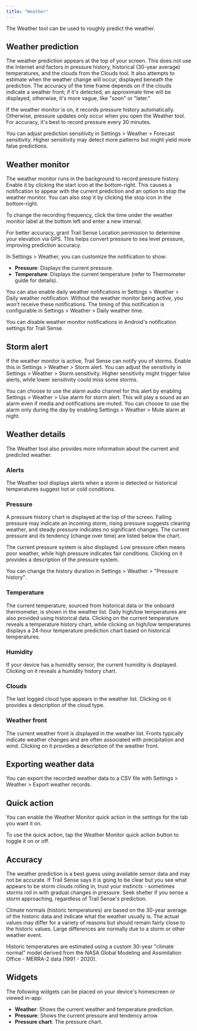 ```yaml
---
title: "Weather"
---
```


The Weather tool can be used to roughly predict the weather.

## Weather prediction
The weather prediction appears at the top of your screen. This does not use the Internet and factors in pressure history, historical (30-year average) temperatures, and the clouds from the Clouds tool. It also attempts to estimate when the weather change will occur, displayed beneath the prediction. The accuracy of the time frame depends on if the clouds indicate a weather front; if it's detected, an approximate time will be displayed, otherwise, it's more vague, like "soon" or "later."

If the weather monitor is on, it records pressure history automatically. Otherwise, pressure updates only occur when you open the Weather tool. For accuracy, it's best to record pressure every 30 minutes.

You can adjust prediction sensitivity in Settings > Weather > Forecast sensitivity. Higher sensitivity may detect more patterns but might yield more false predictions.

## Weather monitor
The weather monitor runs in the background to record pressure history. Enable it by clicking the start icon at the bottom-right. This causes a notification to appear with the current prediction and an option to stop the weather monitor. You can also stop it by clicking the stop icon in the bottom-right.

To change the recording frequency, click the time under the weather monitor label at the bottom left and enter a new interval.

For better accuracy, grant Trail Sense Location permission to determine your elevation via GPS. This helps convert pressure to sea level pressure, improving prediction accuracy.

In Settings > Weather, you can customize the notification to show:

- **Pressure**: Displays the current pressure.
- **Temperature**:  Displays the current temperature (refer to Thermometer guide for details).

You can also enable daily weather notifications in Settings > Weather > Daily weather notification. Without the weather monitor being active, you won't receive these notifications. The timing of this notification is configurable in Settings > Weather > Daily weather time.

You can disable weather monitor notifications in Android's notification settings for Trail Sense.

## Storm alert
If the weather monitor is active, Trail Sense can notify you of storms. Enable this in Settings > Weather > Storm alert. You can adjust the sensitivity in Settings > Weather > Storm sensitivity. Higher sensitivity might trigger false alerts, while lower sensitivity could miss some storms.

You can choose to use the alarm audio channel for this alert by enabling Settings > Weather > Use alarm for storm alert. This will play a sound as an alarm even if media and notifications are muted. You can choose to use the alarm only during the day by enabling Settings > Weather > Mute alarm at night. 

## Weather details
The Weather tool also provides more information about the current and predicted weather.

### Alerts
The Weather tool displays alerts when a storm is detected or historical temperatures suggest hot or cold conditions.

### Pressure
A pressure history chart is displayed at the top of the screen. Falling pressure may indicate an incoming storm, rising pressure suggests clearing weather, and steady pressure indicates no significant changes. The current pressure and its tendency (change over time) are listed below the chart.

The current pressure system is also displayed. Low pressure often means poor weather, while high pressure indicates fair conditions. Clicking on it provides a description of the pressure system.

You can change the history duration in Settings > Weather > "Pressure history".

### Temperature
The current temperature, sourced from historical data or the onboard thermometer, is shown in the weather list. Daily high/low temperatures are also provided using historical data. Clicking on the current temperature reveals a temperature history chart, while clicking on high/low temperatures displays a 24-hour temperature prediction chart based on historical temperatures.

### Humidity
If your device has a humidity sensor, the current humidity is displayed. Clicking on it reveals a humidity history chart.

### Clouds
The last logged cloud type appears in the weather list. Clicking on it provides a description of the cloud type.

### Weather front
The current weather front is displayed in the weather list. Fronts typically indicate weather changes and are often associated with precipitation and wind. Clicking on it provides a description of the weather front.

## Exporting weather data
You can export the recorded weather data to a CSV file with Settings > Weather > Export weather records.

## Quick action
You can enable the Weather Monitor quick action in the settings for the tab you want it on.

To use the quick action, tap the Weather Monitor quick action button to toggle it on or off.

## Accuracy
The weather prediction is a best guess using available sensor data and may not be accurate. If Trail Sense says it is going to be clear but you see what appears to be storm clouds rolling in, trust your instincts - sometimes storms roll in with gradual changes in pressure. Seek shelter if you sense a storm approaching, regardless of Trail Sense's prediction.

Climate normals (historic temperatures) are based on the 30-year average of the historic data and indicate what the weather usually is. The actual values may differ for a variety of reasons but should remain fairly close to the historic values. Large differences are normally due to a storm or other weather event.

Historic temperatures are estimated using a custom 30-year "climate normal" model derived from the NASA Global Modeling and Assimilation Office - MERRA-2 data (1991 - 2020).

## Widgets
The following widgets can be placed on your device's homescreen or viewed in-app:

- **Weather**: Shows the current weather and temperature prediction.
- **Pressure**: Shows the current pressure and tendency arrow.
- **Pressure chart**: The pressure chart. 
